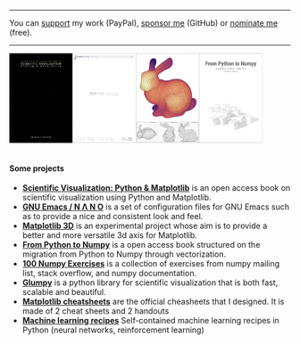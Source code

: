 
---

You can [support](https://www.paypal.me/NicolasPRougier/10) my work
(PayPal), [sponsor me](https://github.com/sponsors/rougier) (GitHub)
or [nominate me](https://stars.github.com/nominate) (free).

---

<p align="justify">
<a href="https://github.com/rougier/scientific-visualization-book">
    <img src="book.png" width="22.5%" align="left"/></a>
<a href="https://github.com/rougier/nano-emacs">
    <img src="nano.png" width="22.5%" align="left"/></a>
<a href="https://github.com/rougier/matplotlib-3d">
    <img src="3d.png" width="22.5%" align="left"/></a>
<a href="https://www.labri.fr/perso/nrougier/from-python-to-numpy/">
    <img src="numpy.png" width="22.5%" align="left"/></a>
</p>

<img width="100%"/>

#### Some projects

- **[Scientific Visualization: Python &
   Matplotlib](https://github.com/rougier/scientific-visualization-book)**
  is an open access book on scientific visualization using Python and
  Matplotlib.
- **[GNU Emacs / N Λ N O](https://github.com/rougier/nano-emacs)** is a
  set of configuration files for GNU Emacs such as to provide a nice and
  consistent look and feel.
- **[Matplotlib 3D](https://github.com/rougier/matplotlib-3d)** is an
  experimental project whose aim is to provide a better and more
  versatile 3d axis for Matplotlib.
- **[From Python to Numpy](https://www.labri.fr/perso/nrougier/from-python-to-numpy/)** is a open access book structured on the migration from Python to Numpy through vectorization.
- **[100 Numpy Exercises](https://github.com/rougier/numpy-100)** is
a collection of exercises from numpy mailing list, stack overflow, and numpy documentation.
- **[Glumpy](https://glumpy.github.io/)** is a python library for scientific visualization that is both fast, scalable and beautiful.
- **[Matplotlib cheatsheets](https://github.com/matplotlib/cheatsheets)** are the official cheasheets that I designed. It is made of 2 cheat sheets and 2 handouts
- **[Machine learning recipes](https://github.com/rougier/ML-Recipes)** Self-contained machine learning recipes in Python (neural networks, reinforcement learning)
